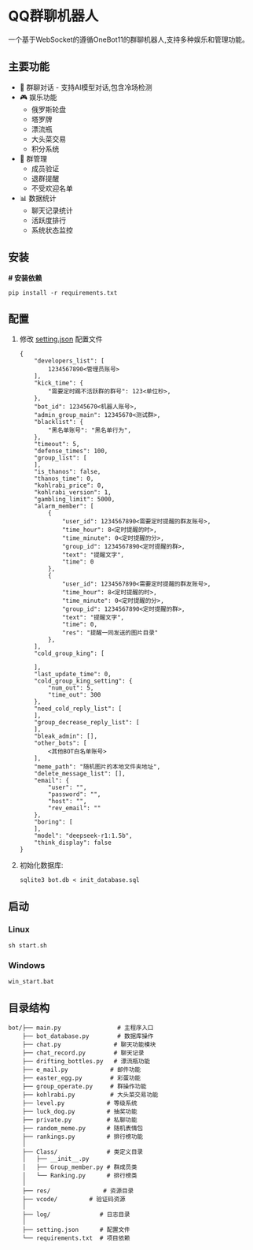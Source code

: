 # QQ群聊机器人

一个基于WebSocket的遵循OneBot11的群聊机器人,支持多种娱乐和管理功能。

## 主要功能

* 💬 群聊对话 - 支持AI模型对话,包含冷场检测
* 🎮 娱乐功能
  * 俄罗斯轮盘
  * 塔罗牌
  * 漂流瓶
  * 大头菜交易
  * 积分系统
* 👥 群管理
  * 成员验证
  * 退群提醒
  * 不受欢迎名单
* 📊 数据统计
  * 聊天记录统计
  * 活跃度排行
  * 系统状态监控

## 安装

**# 安装依赖**

```
pip install -r requirements.txt
```

## 配置

1. 修改 [setting.json](vscode-file://vscode-app/c:/Users/15056/AppData/Local/Programs/Microsoft%20VS%20Code/resources/app/out/vs/code/electron-sandbox/workbench/workbench.html) 配置文件

   ```
   {
       "developers_list": [
           1234567890<管理员账号>
       ],
       "kick_time": {
           "需要定时踢不活跃群的群号": 123<单位秒>,
       },
       "bot_id": 12345670<机器人账号>,
       "admin_group_main": 12345670<测试群>,
       "blacklist": {
           "黑名单账号": "黑名单行为",
       },
       "timeout": 5,
       "defense_times": 100,
       "group_list": [
       ],
       "is_thanos": false,
       "thanos_time": 0,
       "kohlrabi_price": 0,
       "kohlrabi_version": 1,
       "gambling_limit": 5000,
       "alarm_member": [
           {
               "user_id": 1234567890<需要定时提醒的群友账号>,
               "time_hour": 8<定时提醒的时>,
               "time_minute": 0<定时提醒的分>,
               "group_id": 1234567890<定时提醒的群>,
               "text": "提醒文字",
               "time": 0
           },
           {
               "user_id": 1234567890<需要定时提醒的群友账号>,
               "time_hour": 8<定时提醒的时>,
               "time_minute": 0<定时提醒的分>,
               "group_id": 1234567890<定时提醒的群>,
               "text": "提醒文字",
               "time": 0,
               "res": "提醒一同发送的图片目录"
           },
       ],
       "cold_group_king": [

       ],
       "last_update_time": 0,
       "cold_group_king_setting": {
           "num_out": 5,
           "time_out": 300
       },
       "need_cold_reply_list": [
       ],
       "group_decrease_reply_list": [
       ],
       "bleak_admin": [],
       "other_bots": [
           <其他BOT白名单账号>
       ],
       "meme_path": "随机图片的本地文件夹地址",
       "delete_message_list": [],
       "email": {
           "user": "",
           "password": "",
           "host": "",
           "rev_email": ""
       },
       "boring": [
       ],
       "model": "deepseek-r1:1.5b",
       "think_display": false
   }
   ```

2. 初始化数据库:

   ```
   sqlite3 bot.db < init_database.sql
   ```

## 启动

### Linux

```
sh start.sh
```

### Windows

```
win_start.bat
```

## 目录结构

```
bot/├── main.py                # 主程序入口
    ├── bot_database.py        # 数据库操作
    ├── chat.py               # 聊天功能模块
    ├── chat_record.py        # 聊天记录
    ├── drifting_bottles.py   # 漂流瓶功能
    ├── e_mail.py            # 邮件功能
    ├── easter_egg.py        # 彩蛋功能
    ├── group_operate.py     # 群操作功能
    ├── kohlrabi.py          # 大头菜交易功能
    ├── level.py            # 等级系统
    ├── luck_dog.py         # 抽奖功能
    ├── private.py          # 私聊功能
    ├── random_meme.py      # 随机表情包
    ├── rankings.py         # 排行榜功能
    │
    ├── Class/              # 类定义目录
    │   ├── __init__.py
    │   ├── Group_member.py # 群成员类
    │   └── Ranking.py      # 排行榜类
    │
    ├── res/               # 资源目录
    ├── vcode/         # 验证码资源
    │
    ├── log/              # 日志目录
    │
    ├── setting.json      # 配置文件
    └── requirements.txt  # 项目依赖
```
